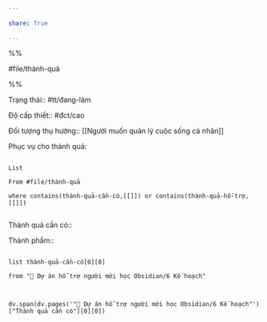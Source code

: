 ---  
share: True  
---  
%%  
#file/thành-quả  
%%  
Trạng thái:: #tt/đang-làm  
Độ cấp thiết:: #đct/cao  
Đối tượng thụ hưởng:: [[Người muốn quản lý cuộc sống cá nhân]]  
  
Phục vụ cho thành quả:  
```dataview  
List   
From #file/thành-quả   
where contains(thành-quả-cần-có,[[]]) or contains(thành-quả-hỗ-trợ,[[]])   
```  
Thành quả cần có::   
  
Thành phẩm::   
  
  
```dataview  
list thành-quả-cần-có[0][0]   
from "📐 Dự án hỗ trợ người mới học Obsidian/6 Kế hoạch"   
```  
  
```dataviewjs  
dv.span(dv.pages('"📐 Dự án hỗ trợ người mới học Obsidian/6 Kế hoạch"')["Thành quả cần có"][0][0])  
```  
